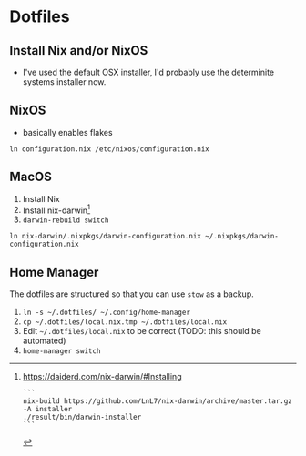 # Dotfiles

## Install Nix and/or NixOS

- I've used the default OSX installer, I'd probably use the determinite systems
installer now.

## NixOS

- basically enables flakes

`ln configuration.nix /etc/nixos/configuration.nix`

## MacOS

1. Install Nix
2. Install nix-darwin[^darwin]
3. `darwin-rebuild switch`

`ln nix-darwin/.nixpkgs/darwin-configuration.nix ~/.nixpkgs/darwin-configuration.nix`

## Home Manager

The dotfiles are structured so that you can use `stow` as a backup.

1. `ln -s ~/.dotfiles/ ~/.config/home-manager`
2. `cp ~/.dotfiles/local.nix.tmp ~/.dotfiles/local.nix`
3. Edit `~/.dotfiles/local.nix` to be correct (TODO: this should be automated)
4. `home-manager switch`

[^home]: https://nix-community.github.io/home-manager/index.html#sec-install-standalone

        ```
        nix-channel --add https://github.com/nix-community/home-manager/archive/master.tar.gz home-manager
        nix-channel --update
        ```

        `nix-shell '<home-manager>' -A install`

[^darwin]: https://daiderd.com/nix-darwin/#Installing

        ```
        nix-build https://github.com/LnL7/nix-darwin/archive/master.tar.gz -A installer
        ./result/bin/darwin-installer
        ```
